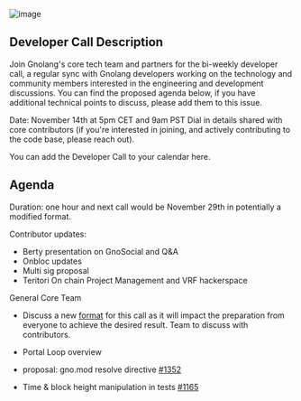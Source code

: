 ![image](https://github.com/michelleellen/meetings/assets/117160070/86a497f9-cede-496f-b9d4-cb97d9768aef)

## Developer Call Description ##

Join Gnolang's core tech team and partners for the bi-weekly developer call, a regular sync with Gnolang developers working on the technology and community members interested in the engineering and development discussions. You can find the proposed agenda below, if you have additional technical points to discuss, please add them to this issue.

Date: November 14th at 5pm CET and 9am PST
Dial in details shared with core contributors (if you're interested in joining, and actively contributing to the code base, please reach out).

You can add the Developer Call to your calendar here.

## Agenda ##

Duration: one hour and next call would be November 29th in potentially a modified format. 

Contributor updates:

* Berty presentation on GnoSocial and Q&A
* Onbloc updates 
* Multi sig proposal
* Teritori On chain Project Management and VRF hackerspace

General Core Team

* Discuss a new [format](https://github.com/gnolang/meetings/issues/34) for this call as it will impact the preparation from everyone to achieve the desired result. Team to discuss with contributors.

* Portal Loop overview 

* proposal: gno.mod resolve directive [#1352](https://github.com/gnolang/gno/issues/1352)

* Time & block height manipulation in tests [#1165](https://github.com/gnolang/gno/issues/1165)

  
